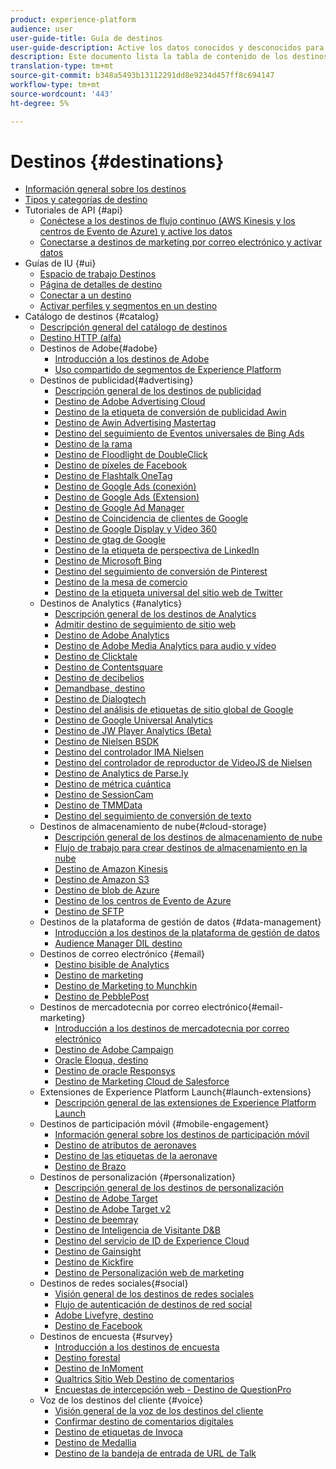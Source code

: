 ```yaml
---
product: experience-platform
audience: user
user-guide-title: Guía de destinos
user-guide-description: Active los datos conocidos y desconocidos para campañas de marketing entre canales, campañas por correo electrónico, publicidad segmentada y muchos otros casos de uso.
description: Este documento lista la tabla de contenido de los destinos de Adobe Experience Platform
translation-type: tm+mt
source-git-commit: b348a5493b13112291dd8e9234d457ff8c694147
workflow-type: tm+mt
source-wordcount: '443'
ht-degree: 5%

---
```



# Destinos {#destinations}

* [Información general sobre los destinos](./home.md)
* [Tipos y categorías de destino](./destination-types.md)
* Tutoriales de API {#api}
   * [Conéctese a los destinos de flujo continuo (AWS Kinesis y los centros de Evento de Azure) y active los datos](./api/streaming-destinations.md)
   * [Conectarse a destinos de marketing por correo electrónico y activar datos](./api/email-marketing.md)
* Guías de IU {#ui}
   * [Espacio de trabajo Destinos](./ui/destinations-workspace.md)
   * [Página de detalles de destino](./ui/destination-details-page.md)
   * [Conectar a un destino](./ui/connect-destination.md)
   * [Activar perfiles y segmentos en un destino](./ui/activate-destinations.md)
* Catálogo de destinos {#catalog}
   * [Descripción general del catálogo de destinos](./catalog/overview.md)
   * [ Destino HTTP (alfa)](./catalog/http-destination.md)
   * Destinos de Adobe{#adobe}
      * [Introducción a los destinos de Adobe](./catalog/adobe/overview.md)
      * [Uso compartido de segmentos de Experience Platform](https://experienceleague.adobe.com/docs/audience-manager/user-guide/implementation-integration-guides/integration-experience-platform/aam-aep-audience-sharing.html)
   * Destinos de publicidad{#advertising}
      * [Descripción general de los destinos de publicidad](./catalog/advertising/overview.md)
      * [Destino de Adobe Advertising Cloud](./catalog/advertising/adobe-advertising-cloud.md)
      * [Destino de la etiqueta de conversión de publicidad Awin](./catalog/advertising/awin-conversiontag.md)
      * [Destino de Awin Advertising Mastertag](./catalog/advertising/awin-mastertag.md)
      * [Destino del seguimiento de Eventos universales de Bing Ads](./catalog/advertising/bing-ads.md)
      * [Destino de la rama](./catalog/advertising/branch.md)
      * [Destino de Floodlight de DoubleClick](./catalog/advertising/doubleclick-floodlight.md)
      * [Destino de píxeles de Facebook](./catalog/advertising/facebook-pixel.md)
      * [Destino de Flashtalk OneTag](./catalog/advertising/flashtalking.md)
      * [Destino de Google Ads (conexión)](./catalog/advertising/google-ads-destination.md)
      * [Destino de Google Ads (Extension)](./catalog/advertising/google-ads-extension.md)
      * [Destino de Google Ad Manager](./catalog/advertising/google-ad-manager.md)
      * [Destino de Coincidencia de clientes de Google](./catalog/advertising/google-customer-match.md)
      * [Destino de Google Display y Video 360](./catalog/advertising/google-dv360.md)
      * [Destino de gtag de Google](./catalog/advertising/gtag-advertising.md)
      * [Destino de la etiqueta de perspectiva de LinkedIn](./catalog/advertising/linkedin.md)
      * [Destino de Microsoft Bing](./catalog/advertising/bing.md)
      * [Destino del seguimiento de conversión de Pinterest](./catalog/advertising/pinterest.md)
      * [Destino de la mesa de comercio](./catalog/advertising/tradedesk.md)
      * [Destino de la etiqueta universal del sitio web de Twitter](./catalog/advertising/twitter-uwt.md)
   * Destinos de Analytics {#analytics}
      * [Descripción general de los destinos de Analytics](./catalog/analytics/overview.md)
      * [Admitir destino de seguimiento de sitio web](./catalog/analytics/adform.md)
      * [Destino de Adobe Analytics](./catalog/analytics/adobe-analytics.md)
      * [Destino de Adobe Media Analytics para audio y vídeo](./catalog/analytics/adobe-video-analytics.md)
      * [Destino de Clicktale](./catalog/analytics/clicktale.md)
      * [Destino de Contentsquare](./catalog/analytics/contentsquare.md)
      * [Destino de decibelios](./catalog/analytics/decibel.md)
      * [Demandbase, destino](./catalog/analytics/demandbase.md)
      * [Destino de Dialogtech](./catalog/analytics/dialogtech.md)
      * [Destino del análisis de etiquetas de sitio global de Google](./catalog/analytics/gtag-analytics.md)
      * [Destino de Google Universal Analytics](./catalog/analytics/google-universal-analytics.md)
      * [Destino de JW Player Analytics (Beta)](./catalog/analytics/jw-player-analytics.md)
      * [Destino de Nielsen BSDK](./catalog/analytics/nielsen-bsdk.md)
      * [Destino del controlador IMA Nielsen](./catalog/analytics/nielsen-ima.md)
      * [Destino del controlador de reproductor de VideoJS de Nielsen](./catalog/analytics/nielsen-videojs.md)
      * [Destino de Analytics de Parse.ly](./catalog/analytics/parsely.md)
      * [Destino de métrica cuántica](./catalog/analytics/quantum-metric.md)
      * [Destino de SessionCam](./catalog/analytics/sessioncam.md)
      * [Destino de TMMData](./catalog/analytics/tmmdata.md)
      * [Destino del seguimiento de conversión de texto](./catalog/analytics/yext.md)
   * Destinos de almacenamiento de nube{#cloud-storage}
      * [Descripción general de los destinos de almacenamiento de nube](./catalog/cloud-storage/overview.md)
      * [Flujo de trabajo para crear destinos de almacenamiento en la nube](./catalog/cloud-storage/workflow.md)
      * [Destino de Amazon Kinesis](./catalog/cloud-storage/amazon-kinesis.md)
      * [Destino de Amazon S3](./catalog/cloud-storage/amazon-s3.md)
      * [Destino de blob de Azure](./catalog/cloud-storage/azure-blob.md)
      * [Destino de los centros de Evento de Azure](./catalog/cloud-storage/azure-event-hubs.md)
      * [Destino de SFTP](./catalog/cloud-storage/sftp.md)
   * Destinos de la plataforma de gestión de datos {#data-management}
      * [Introducción a los destinos de la plataforma de gestión de datos](./catalog/data-management/overview.md)
      * [Audience Manager DIL destino](./catalog/data-management/aam-dil-extension.md)
   * Destinos de correo electrónico {#email}
      * [Destino bisible de Analytics](./catalog/email/bizible.md)
      * [Destino de marketing](./catalog/email/marketo.md)
      * [Destino de Marketing to Munchkin](./catalog/email/marketo-munchkin.md)
      * [Destino de PebblePost](./catalog/email/pebblepost.md)
   * Destinos de mercadotecnia por correo electrónico{#email-marketing}
      * [Introducción a los destinos de mercadotecnia por correo electrónico](./catalog/email-marketing/overview.md)
      * [Destino de Adobe Campaign](./catalog/email-marketing/adobe-campaign.md)
      * [Oracle Eloqua, destino](./catalog/email-marketing/oracle-eloqua.md)
      * [Destino de oracle Responsys](./catalog/email-marketing/oracle-responsys.md)
      * [Destino de Marketing Cloud de Salesforce](./catalog/email-marketing/salesforce-marketing-cloud.md)
   * Extensiones de Experience Platform Launch{#launch-extensions}
      * [Descripción general de las extensiones de Experience Platform Launch](./catalog/launch-extensions/overview.md)
   * Destinos de participación móvil {#mobile-engagement}
      * [Información general sobre los destinos de participación móvil](./catalog/mobile-engagement/overview.md)
      * [Destino de atributos de aeronaves](./catalog/mobile-engagement/airship-attributes.md)
      * [Destino de las etiquetas de la aeronave](./catalog/mobile-engagement/airship-tags.md)
      * [Destino de Brazo](./catalog/mobile-engagement/braze.md)
   * Destinos de personalización {#personalization}
      * [Descripción general de los destinos de personalización](./catalog/personalization/overview.md)
      * [Destino de Adobe Target](./catalog/personalization/adobe-target.md)
      * [Destino de Adobe Target v2](./catalog/personalization/adobe-target-v2.md)
      * [Destino de beemray](./catalog/personalization/beemray.md)
      * [Destino de Inteligencia de Visitante D&amp;B](./catalog/personalization/dnb.md)
      * [Destino del servicio de ID de Experience Cloud](./catalog/personalization/adobe-ecid.md)
      * [Destino de Gainsight](./catalog/personalization/gainsight.md)
      * [Destino de Kickfire](./catalog/personalization/kickfire.md)
      * [Destino de Personalización web de marketing](./catalog/personalization/marketo-web-personalization.md)
   * Destinos de redes sociales{#social}
      * [Visión general de los destinos de redes sociales](./catalog/social/overview.md)
      * [Flujo de autenticación de destinos de red social](./catalog/social/workflow.md)
      * [Adobe Livefyre, destino](./catalog/social/adobe-livefyre.md)
      * [Destino de Facebook](./catalog/social/facebook.md)
   * Destinos de encuesta {#survey}
      * [Introducción a los destinos de encuesta](./catalog/survey/overview.md)
      * [Destino forestal](./catalog/survey/foresee.md)
      * [Destino de InMoment](./catalog/survey/inmoment.md)
      * [Qualtrics Sitio Web Destino de comentarios](./catalog/survey/qualtrics.md)
      * [Encuestas de intercepción web - Destino de QuestionPro](./catalog/survey/web-intercept-surveys.md)
   * Voz de los destinos del cliente {#voice}
      * [Visión general de la voz de los destinos del cliente](./catalog/voice/overview.md)
      * [Confirmar destino de comentarios digitales](./catalog/voice/confirmit-digital-feedback.md)
      * [Destino de etiquetas de Invoca](./catalog/voice/invoca.md)
      * [Destino de Medallia](./catalog/voice/medallia.md)
      * [Destino de la bandeja de entrada de URL de Talk](./catalog/voice/talkurl.md)